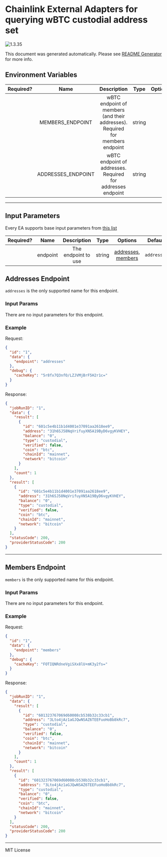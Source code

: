 # Chainlink External Adapters for querying wBTC custodial address set

![1.3.35](https://img.shields.io/github/package-json/v/smartcontractkit/external-adapters-js?filename=packages/sources/wbtc-address-set/package.json)

This document was generated automatically. Please see [README Generator](../../scripts#readme-generator) for more info.

## Environment Variables

| Required? |        Name        |                                  Description                                  |  Type  | Options | Default |
| :-------: | :----------------: | :---------------------------------------------------------------------------: | :----: | :-----: | :-----: |
|           |  MEMBERS_ENDPOINT  | wBTC endpoint of members (and their addresses). Required for members endpoint | string |         |         |
|           | ADDRESSES_ENDPOINT |          wBTC endpoint of addresses. Required for addresses endpoint          | string |         |         |

---

## Input Parameters

Every EA supports base input parameters from [this list](../../core/bootstrap#base-input-parameters)

| Required? |   Name   |     Description     |  Type  |                            Options                             |   Default   |
| :-------: | :------: | :-----------------: | :----: | :------------------------------------------------------------: | :---------: |
|           | endpoint | The endpoint to use | string | [addresses](#addresses-endpoint), [members](#members-endpoint) | `addresses` |

## Addresses Endpoint

`addresses` is the only supported name for this endpoint.

### Input Params

There are no input parameters for this endpoint.

### Example

Request:

```json
{
  "id": "1",
  "data": {
    "endpoint": "addresses"
  },
  "debug": {
    "cacheKey": "5r8fx7Q3nfO/LZJVMjBrF5H2r1c="
  }
}
```

Response:

```json
{
  "jobRunID": "1",
  "data": {
    "result": [
      {
        "id": "601c5e4b11b1d4001e37091aa2618ee9",
        "address": "31h6SJ58NqVrifuyXN5A19ByD6vgyKVHEY",
        "balance": "0",
        "type": "custodial",
        "verified": false,
        "coin": "btc",
        "chainId": "mainnet",
        "network": "bitcoin"
      }
    ],
    "count": 1
  },
  "result": [
    {
      "id": "601c5e4b11b1d4001e37091aa2618ee9",
      "address": "31h6SJ58NqVrifuyXN5A19ByD6vgyKVHEY",
      "balance": "0",
      "type": "custodial",
      "verified": false,
      "coin": "btc",
      "chainId": "mainnet",
      "network": "bitcoin"
    }
  ],
  "statusCode": 200,
  "providerStatusCode": 200
}
```

---

## Members Endpoint

`members` is the only supported name for this endpoint.

### Input Params

There are no input parameters for this endpoint.

### Example

Request:

```json
{
  "id": "1",
  "data": {
    "endpoint": "members"
  },
  "debug": {
    "cacheKey": "FOTIQNRdneVgiSXx8lU+mK3y2fs="
  }
}
```

Response:

```json
{
  "jobRunID": "1",
  "data": {
    "result": [
      {
        "id": "601323767069d60008cb538b32c33cb1",
        "address": "3Lto4jAz1aGJQwNSAZ6TEEFuoHoBb8kRc7",
        "type": "custodial",
        "balance": "0",
        "verified": false,
        "coin": "btc",
        "chainId": "mainnet",
        "network": "bitcoin"
      }
    ],
    "count": 1
  },
  "result": [
    {
      "id": "601323767069d60008cb538b32c33cb1",
      "address": "3Lto4jAz1aGJQwNSAZ6TEEFuoHoBb8kRc7",
      "type": "custodial",
      "balance": "0",
      "verified": false,
      "coin": "btc",
      "chainId": "mainnet",
      "network": "bitcoin"
    }
  ],
  "statusCode": 200,
  "providerStatusCode": 200
}
```

---

MIT License
